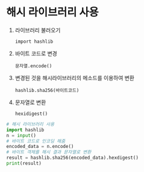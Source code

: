 # 해시 라이브러리 사용

1. 라이브러리 불러오기

   `import hashlib`

2. 바이트 코드로 변경

   `문자열.encode()`

3. 변경된 것을 해시라이브러리의 메소드를 이용하여 변환

   `hashlib.sha256(바이트코드)`

4. 문자열로 변환

   `hexidigest()`

```python
# 해시 라이브러리 사용
import hashlib
n = input()
# 바이트 코드로 인코딩 해줌
encoded_data = n.encode()
# 바이트 객체를 해시 결과 문자열로 변환
result = hashlib.sha256(encoded_data).hexdigest()
print(result)
```

